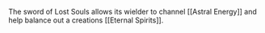 The sword of Lost Souls allows its wielder to channel [[Astral Energy]] and help balance out a creations [[Eternal Spirits]]. 